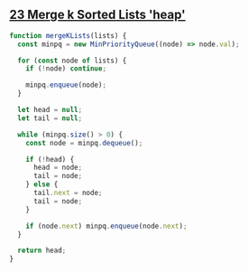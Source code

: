## [23 Merge k Sorted Lists 'heap'](https://leetcode.com/problems/merge-k-sorted-lists/description/)

<!-- notecardId: 1744123495944 -->

```js
function mergeKLists(lists) {
  const minpq = new MinPriorityQueue((node) => node.val);

  for (const node of lists) {
    if (!node) continue;

    minpq.enqueue(node);
  }

  let head = null;
  let tail = null;

  while (minpq.size() > 0) {
    const node = minpq.dequeue();

    if (!head) {
      head = node;
      tail = node;
    } else {
      tail.next = node;
      tail = node;
    }

    if (node.next) minpq.enqueue(node.next);
  }

  return head;
}
```
